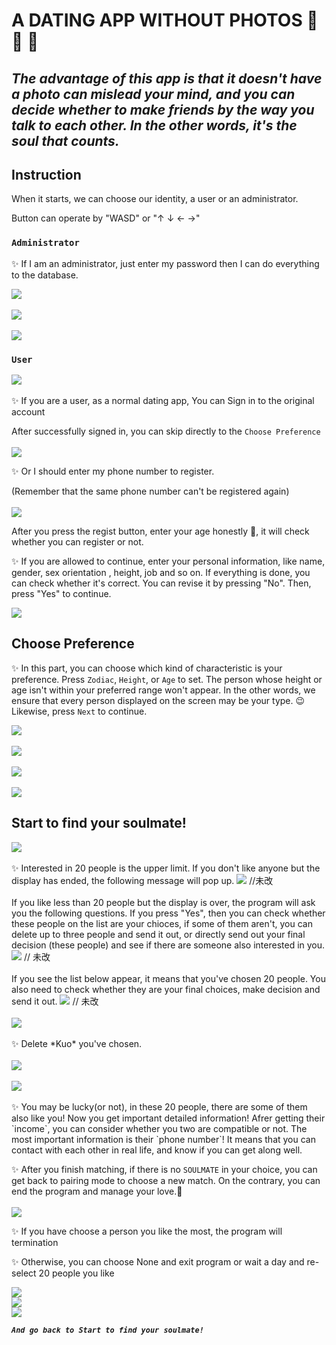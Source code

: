 # A DATING APP WITHOUT PHOTOS &#x1F48F; &#x1F46C; &#x1F46D;
## *The advantage of this app is that it doesn't have a photo can mislead your mind, and you can decide whether to make friends by the way you talk to each other. In the other words, it's the soul that counts.*
## Instruction
  When it starts, we can choose our identity, a user or an administrator.

  Button can operate by  "WASD"  or  "↑ ↓ ← →"

### `Administrator`
  ✨ If I am an administrator, just enter my password then I can do everything to the database.

  <img src="picture/pc12.jpg">
  <br/>
  <br/>
  <img src="picture/pc13.jpg">
  <br/>
  <br/>
  <img src="picture/pc14.jpg">

### `User`

  <img src="picture/pc15.jpg">
  <br/>
  <br/>
  ✨ If you are a user, as a normal dating app, You can Sign in to the original account

  After successfully signed in, you can skip directly to the `Choose Preference`
  <br/>
  <br/>
  <img src="picture/pc16.jpg">
  <br/>

  ✨ Or I should enter my phone number to register. 

  (Remember that the same phone number can't be registered again)
  <br/>
  <br/>
  <img src="picture/pc17.jpg">
  <br/>

  After you press the regist button, enter your age honestly 🔞, it will check whether you can register or not.

  ✨ If you are allowed to continue, enter your personal information, like name, gender, sex orientation , height, job and so on. If everything is done, you can check whether it's correct. You can revise it by pressing "No". Then, press "Yes" to continue.

  <img src="picture/pc1.jpg">

  ## Choose  Preference

  ✨ In this part, you can choose which kind of characteristic is your preference. Press `Zodiac`, `Height`, or `Age` to set. The person whose height or age isn't within your preferred range won't appear. In the other words, we ensure that every person displayed on the screen may be your type. 😉Likewise, press `Next` to continue.

  <img src="picture/pc2.jpg">
  <br/>
  <br/>
  <img src="picture/pc3.jpg">
  <br/>
  <br/>
  <img src="picture/pc4.jpg">
  <br/>
  <br/>
  <img src="picture/pc5.jpg">

  ## Start to find your soulmate!
  <img src="picture/pc7.jpg">
  <br/>
  <br/>
  ✨ Interested in 20 people is the upper limit. If you don't like anyone but the display has ended, the following message will pop up.
  <img src="picture/pc7.jpg"> //未改
  <br/>
  <br/>
  If you like less than 20 people but the display is over, the program will ask you the following questions. If you press "Yes", then you can check whether these people on the list are your chioces, if some of them aren't, you can delete up to three people and send it out, or directly send out your final decision (these people) and see if there are someone also interested in you.
  <img src="picture/pc7.jpg"> // 未改
  <br/>
  <br/>
  If you see the list below appear, it means that you've chosen 20 people. You also need to check whether they are your final choices, make decision and send it out.
  <img src="picture/pc7.jpg"> // 未改
  <br/>
  <br/>
  <img src="picture/pc8.jpg">
  <br/>
  <br/>
  ✨ Delete *Kuo* you've chosen.
  <br/>
  <br/>
  <img src="picture/pc9.jpg">
  <br/>
  <br/>
  <img src="picture/pc10.jpg">
  <br/>
  <br/>
  ✨ You may be lucky(or not), in these 20 people, there are some of them also like you! Now you get important detailed information! Afrer getting their `income`, you can consider whether you two are compatible or not. The most important information is their `phone number`! It means that you can contact with each other in real life, and know if you can get along well.

  ✨ After you finish matching, if there is no `SOULMATE` in your choice, you can get back to pairing mode to choose a new match. On the contrary, you can end the program and manage your love.💛
  <br/>
  <br/>
  <img src="picture/pc11.jpg">

  ✨ If you have choose a person you like the most, the program will termination

  ✨ Otherwise, you can choose None and exit program or wait a day and re-select 20 people you like

  <img src="picture/18.jpg">
  <br/>

  <img src="picture/19.jpg">
  <br/>

  <img src="picture/20.jpg">
  <br/>


  ***`And go back to Start to find your soulmate!`***
